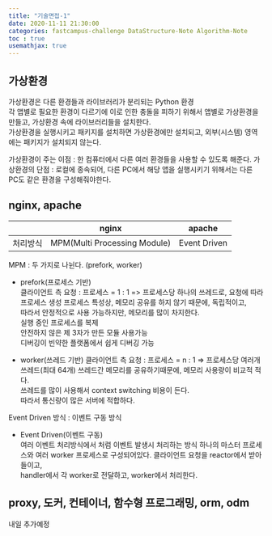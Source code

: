 ```yaml
---
title: "기술면접-1"
date: 2020-11-11 21:30:00
categories: fastcampus-challenge DataStructure-Note Algorithm-Note
toc : true
usemathjax: true
---
```

## 가상환경

가상환경은 다른 환경들과 라이브러리가 분리되는 Python 환경  
각 앱별로 필요한 환경이 다르기에 이로 인한 충돌을 피하기 위해서 앱별로 가상환경을 만들고,  가상환경 속에 라이브러리들을 설치한다.  
가상환경을 실행시키고 패키지를 설치하면 가상환경에만 설치되고, 외부(시스템) 영역에는 패키지가 설치되지 않는다.

가상환경이 주는 이점 : 한 컴퓨터에서 다른 여러 환경들을 사용할 수 있도록 해준다.
가상환경의 단점 : 로컬에 종속되어, 다른 PC에서 해당 앱을 실행시키기 위해서는 다른 PC도 같은 환경을 구성해줘야한다.

## nginx, apache

| | nginx | apache |  
|---| --- | --- |  
| 처리방식 | MPM(Multi Processing Module)| Event Driven |

MPM : 두 가지로 나뉜다. (prefork, worker)

+ prefork(프로세스 기반)  
클라이언트 측 요청 : 프로세스 = 1 : 1
=> 프로세스당 하나의 쓰레드로, 요청에 따라 프로세스 생성
프로세스 특성상, 메모리 공유를 하지 않기 때문에, 독립적이고,  
따라서 안정적으로 사용 가능하지만, 메모리를 많이 차지한다.  
실행 중인 프로세스를 복제  
안전하지 않은 제 3자가 만든 모듈 사용가능  
디버깅이 빈약한 플랫폼에서 쉽게 디버깅 가능  

+ worker(쓰레드 기반)
클라이언트 측 요청 : 프로세스 = n : 1
=> 프로세스당 여러개 쓰레드(최대 64개)
쓰레드간 메모리를 공유하기때문에, 메모리 사용량이 비교적 적다.  
쓰레드를 많이 사용해서 context switching 비용이 든다.  
따라서 통신량이 많은 서버에 적합하다.  

Event Driven 방식 : 이벤트 구동 방식  

+ Event Driven(이벤트 구동)  
여러 이벤트 처리방식에서 처럼 이벤트 발생시 처리하는 방식
하나의 마스터 프로세스와 여러 worker 프로세스로 구성되어있다.
클라이언트 요청을 reactor에서 받아들이고,  
handler에서 각 worker로 전달하고,
worker에서 처리한다.

## proxy, 도커, 컨테이너, 함수형 프로그래밍, orm, odm

내일 추가예정